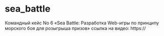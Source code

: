 # sea_battle
Командный кейс No 6 «Sea Battle: Разработка Web-игры по принципу морского боя для розыгрыша призов» ссылка на видео: https://
